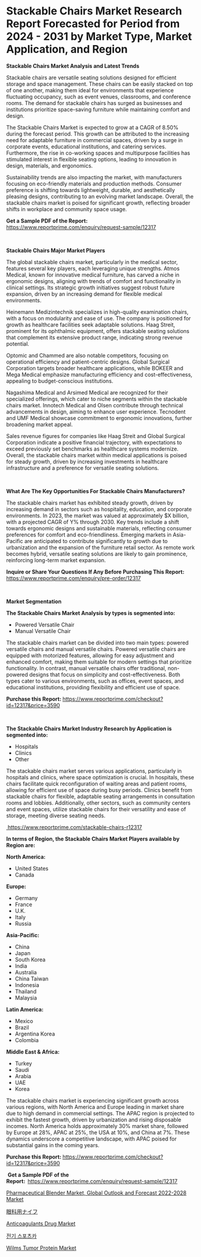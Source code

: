<p><h1>Stackable Chairs Market Research Report Forecasted for Period from 2024 -  2031 by Market Type, Market Application, and Region</h1></p><p><strong>Stackable Chairs Market Analysis and Latest Trends</strong></p>
<p><p>Stackable chairs are versatile seating solutions designed for efficient storage and space management. These chairs can be easily stacked on top of one another, making them ideal for environments that experience fluctuating occupancy, such as event venues, classrooms, and conference rooms. The demand for stackable chairs has surged as businesses and institutions prioritize space-saving furniture while maintaining comfort and design.</p><p>The Stackable Chairs Market is expected to grow at a CAGR of 8.50% during the forecast period. This growth can be attributed to the increasing need for adaptable furniture in commercial spaces, driven by a surge in corporate events, educational institutions, and catering services. Furthermore, the rise in co-working spaces and multipurpose facilities has stimulated interest in flexible seating options, leading to innovation in design, materials, and ergonomics. </p><p>Sustainability trends are also impacting the market, with manufacturers focusing on eco-friendly materials and production methods. Consumer preference is shifting towards lightweight, durable, and aesthetically pleasing designs, contributing to an evolving market landscape. Overall, the stackable chairs market is poised for significant growth, reflecting broader shifts in workplace and community space usage.</p></p>
<p><strong>Get a Sample PDF of the Report:&nbsp;</strong> <a href="https://www.reportprime.com/enquiry/request-sample/12317">https://www.reportprime.com/enquiry/request-sample/12317</a></p>
<p>&nbsp;</p>
<p><strong>Stackable Chairs Major Market Players</strong></p>
<p><p>The global stackable chairs market, particularly in the medical sector, features several key players, each leveraging unique strengths. Atmos Medical, known for innovative medical furniture, has carved a niche in ergonomic designs, aligning with trends of comfort and functionality in clinical settings. Its strategic growth initiatives suggest robust future expansion, driven by an increasing demand for flexible medical environments.</p><p>Heinemann Medizintechnik specializes in high-quality examination chairs, with a focus on modularity and ease of use. The company is positioned for growth as healthcare facilities seek adaptable solutions. Haag Streit, prominent for its ophthalmic equipment, offers stackable seating solutions that complement its extensive product range, indicating strong revenue potential. </p><p>Optomic and Chammed are also notable competitors, focusing on operational efficiency and patient-centric designs. Global Surgical Corporation targets broader healthcare applications, while BOKEER and Mega Medical emphasize manufacturing efficiency and cost-effectiveness, appealing to budget-conscious institutions. </p><p>Nagashima Medical and Arsimed Medical are recognized for their specialized offerings, which cater to niche segments within the stackable chairs market. Innotech Medical and Olsen contribute through technical advancements in design, aiming to enhance user experience. Tecnodent and UMF Medical showcase commitment to ergonomic innovations, further broadening market appeal.</p><p>Sales revenue figures for companies like Haag Streit and Global Surgical Corporation indicate a positive financial trajectory, with expectations to exceed previously set benchmarks as healthcare systems modernize. Overall, the stackable chairs market within medical applications is poised for steady growth, driven by increasing investments in healthcare infrastructure and a preference for versatile seating solutions.</p></p>
<p>&nbsp;</p>
<p><strong>What Are The Key Opportunities For Stackable Chairs Manufacturers?</strong></p>
<p><p>The stackable chairs market has exhibited steady growth, driven by increasing demand in sectors such as hospitality, education, and corporate environments. In 2023, the market was valued at approximately $X billion, with a projected CAGR of Y% through 2030. Key trends include a shift towards ergonomic designs and sustainable materials, reflecting consumer preferences for comfort and eco-friendliness. Emerging markets in Asia-Pacific are anticipated to contribute significantly to growth due to urbanization and the expansion of the furniture retail sector. As remote work becomes hybrid, versatile seating solutions are likely to gain prominence, reinforcing long-term market expansion.</p></p>
<p><strong>Inquire or Share Your Questions If Any Before Purchasing This Report:</strong> <a href="https://www.reportprime.com/enquiry/pre-order/12317">https://www.reportprime.com/enquiry/pre-order/12317</a></p>
<p>&nbsp;</p>
<p><strong>Market Segmentation</strong></p>
<p><strong>The Stackable Chairs Market Analysis by types is segmented into:</strong></p>
<p><ul><li>Powered Versatile Chair</li><li>Manual Versatile Chair</li></ul></p>
<p><p>The stackable chairs market can be divided into two main types: powered versatile chairs and manual versatile chairs. Powered versatile chairs are equipped with motorized features, allowing for easy adjustment and enhanced comfort, making them suitable for modern settings that prioritize functionality. In contrast, manual versatile chairs offer traditional, non-powered designs that focus on simplicity and cost-effectiveness. Both types cater to various environments, such as offices, event spaces, and educational institutions, providing flexibility and efficient use of space.</p></p>
<p><strong>Purchase this Report:&nbsp;</strong><a href="https://www.reportprime.com/checkout?id=12317&price=3590">https://www.reportprime.com/checkout?id=12317&price=3590</a></p>
<p>&nbsp;</p>
<p><strong>The Stackable Chairs Market Industry Research by Application is segmented into:</strong></p>
<p><ul><li>Hospitals</li><li>Clinics</li><li>Other</li></ul></p>
<p><p>The stackable chairs market serves various applications, particularly in hospitals and clinics, where space optimization is crucial. In hospitals, these chairs facilitate quick reconfiguration of waiting areas and patient rooms, allowing for efficient use of space during busy periods. Clinics benefit from stackable chairs for flexible, adaptable seating arrangements in consultation rooms and lobbies. Additionally, other sectors, such as community centers and event spaces, utilize stackable chairs for their versatility and ease of storage, meeting diverse seating needs.</p></p>
<p><a href="https://www.reportprime.com/stackable-chairs-r12317">&nbsp;https://www.reportprime.com/stackable-chairs-r12317</a></p>
<p><strong>In terms of Region, the Stackable Chairs Market Players available by Region are:</strong></p>
<p>
    <p> <strong> North America: </strong>
        <ul>
            <li>United States</li>
            <li>Canada</li>
        </ul>
        </p> 
    <p> <strong> Europe: </strong>
        <ul>
            <li>Germany</li>
            <li>France</li>
            <li>U.K.</li>
            <li>Italy</li>
            <li>Russia</li>
        </ul>
        </p> 
    <p> <strong> Asia-Pacific: </strong>
        <ul>
            <li>China</li>
            <li>Japan</li>
            <li>South Korea</li>
            <li>India</li>
            <li>Australia</li>
            <li>China Taiwan</li>
            <li>Indonesia</li>
            <li>Thailand</li>
            <li>Malaysia</li>
        </ul>
        </p> 
    <p> <strong> Latin America: </strong>
        <ul>
            <li>Mexico</li>
            <li>Brazil</li>
            <li>Argentina Korea</li>
            <li>Colombia</li>
        </ul>
        </p> 
    <p> <strong> Middle East & Africa: </strong>
        <ul>
            <li>Turkey</li>
            <li>Saudi</li>
            <li>Arabia</li>
            <li>UAE</li>
            <li>Korea</li>
        </ul>
    </p>
    </p>
<p><p>The stackable chairs market is experiencing significant growth across various regions, with North America and Europe leading in market share due to high demand in commercial settings. The APAC region is projected to exhibit the fastest growth, driven by urbanization and rising disposable incomes. North America holds approximately 30% market share, followed by Europe at 28%, APAC at 25%, the USA at 10%, and China at 7%. These dynamics underscore a competitive landscape, with APAC poised for substantial gains in the coming years.</p></p>
<p><strong>Purchase this Report: </strong><a href="https://www.reportprime.com/checkout?id=12317&price=3590">https://www.reportprime.com/checkout?id=12317&price=3590</a></p>
<p>&nbsp;<strong>Get a Sample PDF of the Report:&nbsp;&nbsp;</strong><a href="https://www.reportprime.com/enquiry/request-sample/12317">https://www.reportprime.com/enquiry/request-sample/12317</a></p>
<p><strong></strong></p>
<p><p><a href="https://www.linkedin.com/pulse/pharmaceutical-blender-market-global-outlook-forecast-2022-2028-s7iyf?trackingId=93w4UhdERt%2BE7ETiufTalQ%3D%3D">Pharmaceutical Blender Market, Global Outlook and Forecast 2022-2028 Market</a></p><p><a href="https://medium.com/@ryanmarc1930/%E7%9C%BC%E7%A7%91%E7%94%A8%E3%83%8A%E3%82%A4%E3%83%95%E5%B8%82%E5%A0%B4-2024%E5%B9%B4%E3%81%8B%E3%82%892031%E5%B9%B4%E3%81%BE%E3%81%A7%E3%81%AE%E3%82%B0%E3%83%AD%E3%83%BC%E3%83%90%E3%83%AB%E3%81%8A%E3%82%88%E3%81%B3%E5%9C%B0%E5%9F%9F%E5%88%86%E6%9E%90-83af973a697e">眼科用ナイフ</a></p><p><a href="https://medium.com/@sac-m/global-anticoagulants-drug-market-trends-analysis-and-future-growth-prospects-2024-2031-daacd412c9db">Anticoagulants Drug Market</a></p><p><a href="https://medium.com/@fitzwjpcorke/%EC%A0%84%EA%B8%B0-%EC%8A%A4%ED%8F%AC%EC%B8%A0%EC%B9%B4-%EC%8B%9C%EC%9E%A5-%EA%B7%9C%EB%AA%A8-%EC%A0%90%EC%9C%A0%EC%9C%A8-%EB%B0%8F-%ED%8A%B8%EB%A0%8C%EB%93%9C-%EB%B6%84%EC%84%9D-%EB%B3%B4%EA%B3%A0%EC%84%9C-%EC%B5%9C%EC%A2%85-%EC%9A%A9%EB%8F%84-%EA%B0%80%EC%A0%95%EC%9A%A9-%EC%83%81%EC%97%85%EC%9A%A9-%EC%9B%90%EC%9E%90%EC%9E%AC%EB%B3%84-%EB%B0%8F-2031%EB%85%84%EA%B9%8C%EC%A7%80%EC%9D%98-%EC%98%88%EC%B8%A1-90cffef2e29a">전기 스포츠카</a></p><p><a href="https://medium.com/@sac-m/wilms-tumor-protein-market-industry-trends-and-forecast-for-period-from-2024-to-2031-e8c85bae8dc4">Wilms Tumor Protein Market</a></p></p>